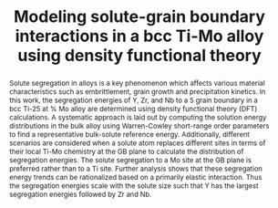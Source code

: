 ---
title: "Modeling solute-grain boundary interactions in a bcc Ti-Mo alloy using density functional theory"
journal: Computational Materials Science, Volume 229, 112393
authors:
  - Hariharan Umashankar
  - Daniel Scheiber
  - Vsevolod I. Razumovskiy
  - Matthias Militzer
abstract: Solute segregation in alloys is a key phenomenon which affects various material characteristics such as embrittlement, grain growth and precipitation kinetics. In this work, the segregation energies of Y, Zr, and Nb to a 5 grain boundary in a bcc Ti-25 at % Mo alloy are determined using density functional theory (DFT) calculations. A systematic approach is laid out by computing the solution energy distributions in the bulk alloy using Warren-Cowley short-range order parameters to find a representative bulk-solute reference energy. Additionally, different scenarios are considered when a solute atom replaces different sites in terms of their local Ti-Mo chemistry at the GB plane to calculate the distribution of segregation energies. The solute segregation to a Mo site at the GB plane is preferred rather than to a Ti site. Further analysis shows that these segregation energy trends can be rationalized based on a primarily elastic interaction. Thus the segregation energies scale with the solute size such that Y has the largest segregation energies followed by Zr and Nb.
full-text: https://doi.org/10.1016/j.commatsci.2023.112393
---